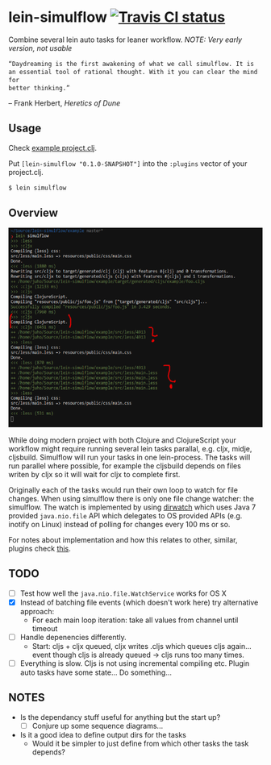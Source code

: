 # lein-simulflow [![Travis CI status](https://secure.travis-ci.org/metosin/lein-simulflow.png)](http://travis-ci.org/#!/metosin/lein-simulflow/builds)

Combine several lein auto tasks for leaner workflow.
*NOTE: Very early version, not usable*

```
“Daydreaming is the first awakening of what we call simulflow. It is
an essential tool of rational thought. With it you can clear the mind for
better thinking.”
```
– Frank Herbert, _Heretics of Dune_

## Usage

Check [example project.clj](./example/project.clj).

Put `[lein-simulflow "0.1.0-SNAPSHOT"]` into the `:plugins` vector of your
project.clj.

```bash
$ lein simulflow
```

## Overview

![Screenshot](./screenshot.png)

While doing modern project with both Clojure and ClojureScript your workflow
might require running several lein tasks parallal, e.g. cljx, midje, cljsbuild.
Simulflow will run your tasks in one lein-process. The tasks will run parallel
where possible, for example the cljsbuild depends on files writen by cljx so
it will wait for cljx to complete first.

Originally each of the tasks would run their own loop to watch for file
changes. When using simulflow there is only one file change watcher:
the simulflow. The watch is implemented by using
[dirwatch](https://github.com/juxt/dirwatch) which uses Java 7
provided `java.nio.file` API which delegates to OS provided APIs
(e.g. inotify on Linux) instead of polling
for changes every 100 ms or so.

For notes about implementation and how this relates to other, similar,
plugins check [this](./doc/notes.md).

## TODO

- [ ] Test how well the `java.nio.file.WatchService` works for OS X
- [x] Instead of batching file events (which doesn't work here) try alternative approach:
  - For each main loop iteration: take all values from channel until timeout
- [ ] Handle depenencies differently.
  - Start: cljs + cljx queued, cljx writes .cljs which queues cljs again...
  event though cljs is already queued -> cljs runs too many times.
- [ ] Everything is slow. Cljs is not using incremental compiling etc. Plugin auto tasks have some state... Do something...

## NOTES

- Is the dependancy stuff useful for anything but the start up?
  - [ ] Conjure up some sequence diagrams...
- Is it a good idea to define output dirs for the tasks
  - Would it be simpler to just define from which other tasks the task depends?
